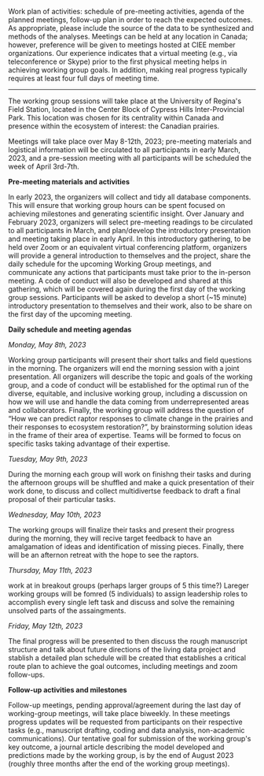 Work plan of activities: schedule of pre-meeting activities, agenda of the planned meetings, follow-up plan in order to reach the expected outcomes. As appropriate, please include the source of the data to be synthesized and methods of the analyses. Meetings can be held at any location in Canada; however, preference will be given to meetings hosted at CIEE member organizations. Our experience indicates that a virtual meeting (e.g., via teleconference or Skype) prior to the first physical meeting helps in achieving working group goals. In addition, making real progress typically requires at least four full days of meeting time.

---------

The working group sessions will take place at the University of Regina's Field Station, located in the Center Block of Cypress Hills Inter-Provincial Park. This location was chosen for its centrality within Canada and presence within the ecosystem of interest: the Canadian prairies. 

Meetings will take place over May 8-12th, 2023; pre-meeting materials and logistical information will be circulated to all participants in early March, 2023, and a pre-session meeting with all participants will be scheduled the week of April 3rd-7th. 

**Pre-meeting materials and activities**

In early 2023, the organizers will collect and tidy all database components. This will ensure that working group hours can be spent focused on achieving milestones and generating scientific insight. Over January and February 2023, organizers will select pre-meeting readings to be circulated to all participants in March, and plan/develop the introductory presentation and meeting taking place in early April. In this introductory gathering, to be held over Zoom or an equivalent virtual conferencing platform, organizers will provide a general introduction to themselves and the project, share the daily schedule for the upcoming Working Group meetings, and communicate any actions that participants must take prior to the in-person meeting. A code of conduct will also be developed and shared at this gathering, which will be covered again during the first day of the working group sessions. Participants will be asked to develop a short (~15 minute) introductory presentation to themselves and their work, also to be share on the first day of the upcoming meeting.

**Daily schedule and meeting agendas**

_Monday, May 8th, 2023_

Working group participants will present their short talks and field questions in the morning. The organizers will end the morning session with a joint presentation. All organizers will describe the topic and goals of the working group, and a code of conduct will be established for the optimal run of the diverse, equitable, and inclusive working group, including a discussion on how we will use and handle the data coming from underrepresented areas and collaborators.
Finally, the working group will address the question of “How we can predict raptor responses to climate change in the prairies and their responses to ecosystem restoration?”, by brainstorming solution ideas in the frame of their area of expertise. Teams will be formed to focus on specific tasks taking advantage of their expertise.

_Tuesday, May 9th, 2023_

During the morning each group will work on finishng their tasks and during the afternoon groups will be shuffled  and make a quick presentation of their work done, to discuss and collect multidivertse feedback to draft a final proposal of their particular tasks.

_Wednesday, May 10th, 2023_

The working groups will finalize their tasks and present their progress during the morning, they will recive target feedback to have an amalgamation of ideas and identification of missing pieces. Finally, there will be an afternon retreat with the hope to see the raptors.

_Thursday, May 11th, 2023_

work at  in breakout groups (perhaps larger groups of 5 this time?)
Lareger working groups will be fomred (5 individuals) to assign leadership roles to accomplish every single left task and discuss and solve the remaining unsolved parts of the assaingments.  

_Friday, May 12th, 2023_

The final progress will be presented to then discuss the rough manuscript structure and  talk about future directions of the living data project and stablish a detailed plan schedule will be created that establishes a critical route plan to achieve the goal outcomes, including meetings and zoom follow-ups. 

**Follow-up activities and milestones**

Follow-up meetings, pending approval/agreement during the last day of working-group meetings, will take place biweekly. In these meetings progress updates will be requested from participants on their respective tasks (e.g., manuscript drafting, coding and data analysis, non-academic communications). Our tentative goal for submission of the working group's key outcome, a journal article describing the model developed and predictions made by the working group, is by the end of August 2023 (roughly three months after the end of the working group meetings).  
